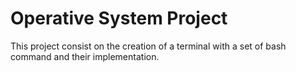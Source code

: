 # Operative System Project

This project consist on the creation of a terminal with a set of bash command and their implementation.
